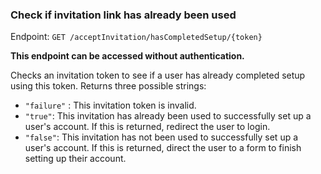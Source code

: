 ### Check if invitation link has already been used
Endpoint: `GET /acceptInvitation/hasCompletedSetup/{token}`

**This endpoint can be accessed without authentication.**

Checks an invitation token to see if a user has already completed setup using this token. Returns three possible strings: 

* `"failure"` : This invitation token is invalid.
* `"true"`: This invitation has already been used to successfully set up a user's account. If this is returned, redirect the user to login.
* `"false"`: This invitation has not been used to successfully set up a user's account. If this is returned, direct the user to a form to finish setting up their account.
